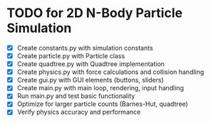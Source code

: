 # TODO for 2D N-Body Particle Simulation

- [x] Create constants.py with simulation constants
- [x] Create particle.py with Particle class
- [x] Create quadtree.py with Quadtree implementation
- [x] Create physics.py with force calculations and collision handling
- [x] Create gui.py with GUI elements (buttons, sliders)
- [x] Create main.py with main loop, rendering, input handling
- [x] Run main.py and test basic functionality
- [x] Optimize for larger particle counts (Barnes-Hut, quadtree)
- [x] Verify physics accuracy and performance
